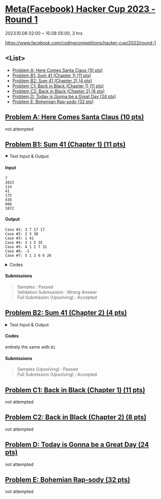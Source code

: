 # [Meta(Facebook) Hacker Cup 2023 - Round 1](/README.md#metafacebook-hacker-cup)

2023.10.08 02:00 ~ 10.08 05:00, 3 hrs

https://www.facebook.com/codingcompetitions/hacker-cup/2023/round-1


## \<List>

- [Problem A: Here Comes Santa Claus (10 pts)](#problem-a-here-comes-santa-claus-10-pts)
- [Problem B1: Sum 41 (Chapter 1) (11 pts)](#problem-b1-sum-41-chapter-1-11-pts)
- [Problem B2: Sum 41 (Chapter 2) (4 pts)](#problem-b2-sum-41-chapter-2-4-pts)
- [Problem C1: Back in Black (Chapter 1) (11 pts)](#problem-c1-back-in-black-chapter-1-11-pts)
- [Problem C2: Back in Black (Chapter 2) (8 pts)](#problem-c2-back-in-black-chapter-2-8-pts)
- [Problem D: Today is Gonna be a Great Day (24 pts)](#problem-d-today-is-gonna-be-a-great-day-24-pts)
- [Problem E: Bohemian Rap-sody (32 pts)](#problem-e-bohemian-rap-sody-32-pts)


## [Problem A: Here Comes Santa Claus (10 pts)](#list)

not attempted


## [Problem B1: Sum 41 (Chapter 1) (11 pts)](#list)

<details open="">
    <summary>Test Input & Output</summary>

  #### Input
  ```
  7
  2023
  114
  41
  175
  434
  666
  1872
  ```
  #### Output
  ```
  Case #1: 3 7 17 17
  Case #2: 2 3 38
  Case #3: 1 41
  Case #4: 3 1 5 35
  Case #5: 4 1 2 7 31
  Case #6: -1
  Case #7: 5 1 2 6 6 26
  ```
</details>
<details>
    <summary>Codes</summary>

  #### C++
  ```cpp
  #include <iostream>
  #include <vector>
  #include <cmath>
  #include <algorithm>

  #define test
  #define fileio
  #ifdef fileio
      #include <fstream>
      #define cin fin
  #endif

  using namespace std;
  #define endl '\n'
  ```
  ```cpp
  void dfs(vector<int>& div, int idx, int cnt, int n, int k, vector<int>& ans, vector<int>& temp, int p)
  {
      int prod = 1, sum = 0;
      for (int i = 0; i < temp.size(); i++)
      {
          prod *= temp[i];
          sum += temp[i];
      }
      if (prod > p || sum > 41) return;

      if (cnt == k)
      {
          if (prod == p && sum == 41) ans = temp;
          return;
      }

      for (int i = idx; i < n; i++)
      {
          temp.push_back(div[i]);
          dfs(div, i, cnt + 1, n , k, ans, temp, p);
          temp.pop_back();
      }
  }
  ```
  ```cpp
  int main()
  {
      // Input data
      #ifdef fileio
          string inputFileName = "B2_input_full.txt";
          ifstream fin(inputFileName, ios_base::in);
          string line;
      #endif
      int T;
      cin >> T;
      vector<int> P;
      for (int t = 0; t < T; t++)
      {
          int p;
          cin >> p;

          P.push_back(p);
      }
      #ifdef fileio
          fin.close();
      #endif

      // Test T times
      for (int t = 0; t < T; t++)
      {
          int p = P[t];

          // Get divisors <= 41
          vector<int> div;
          for (int i = 1; i <= min(p, 41); i++) if (p % i == 0) div.push_back(i);
          int n = div.size();
          #ifdef test
              cout << "t: " << t + 1;
              cout << ", p: " << p;
              cout << ", n: " << n << ' ';
              for (int i = 0; i < div.size(); i++) cout << div[i] << ' ';
              cout << endl;
          #endif

          // Find the 1st combination of product == P[t] and sum == 41
          vector<int> ans {}, temp {};
          for (int k = 1; k <= 100; k++)                      // "most 100 positive integers"
          // for (int k = 1; k <= div.size(); k++)            // Wrong Answer
          {
              dfs(div, 0, 0, n, k, ans, temp, p);
              if (!ans.empty()) break;
          }
          if (ans.empty()) ans.push_back(-1);

          // Output
          #ifdef fileio
              ofstream ofs;
              string outputFileName = "B2_output_full.txt";
              ofs.open(outputFileName, ios::app);
              // ios::app : All output operations are performed at the end of the file, appending the content to the current content of the file.
              ofs << "Case #" << t + 1 << ": ";
              if (ans[0] != -1) ofs << ans.size() << ' ';
              for (int i = 0; i < ans.size(); i++) ofs << ans[i] << ' ';
              ofs << endl;
              ofs.close();
          #else
              cout << "Case #" << t + 1 << ": ";
              if (ans[0] != -1) cout << ans.size() << ' ';
              for (int i = 0; i < ans.size(); i++) cout << ans[i] << ' ';
              cout << endl;
          #endif
      }

      return 0;
  }
  ```
  </details>

#### Submissions
> Samples : Passed  
> Validation Submussion : Wrong Answer  
> Full Submission (Upsolving) : Accepted


## [Problem B2: Sum 41 (Chapter 2) (4 pts)](#list)

  <details>
      <summary>Test Input & Output</summary>

  #### Input
  ```
  7
  2023
  114
  41
  175
  434
  666
  1872
  ```
  #### Output
  ```
  Case #1: 3 7 17 17
  Case #2: 2 3 38
  Case #3: 1 41
  Case #4: 3 1 5 35
  Case #5: 4 1 2 7 31
  Case #6: -1
  Case #7: 4 2 4 9 26
  ```
  </details>

#### Codes
entirely the same with `B1`

#### Submissions
> Samples (Upsolving) : Passed  
> Full Submission (Upsolving) : Accepted


## [Problem C1: Back in Black (Chapter 1) (11 pts)](#list)

not attempted


## [Problem C2: Back in Black (Chapter 2) (8 pts)](#list)

not attempted


## [Problem D: Today is Gonna be a Great Day (24 pts)](#list)

not attempted


## [Problem E: Bohemian Rap-sody (32 pts)](#list)

not attempted
